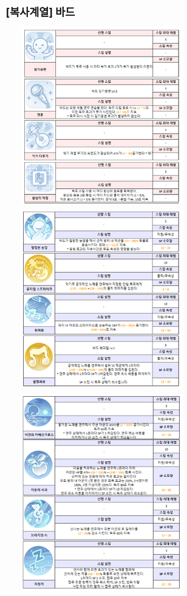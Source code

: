 # \[복사계열] 바드

<figure><img src="../../../.gitbook/assets/캡처.PNG" alt=""><figcaption></figcaption></figure>

<figure><img src="../../../.gitbook/assets/캡처2.PNG" alt=""><figcaption></figcaption></figure>

<figure><img src="../../../.gitbook/assets/캡처3.PNG" alt=""><figcaption></figcaption></figure>
